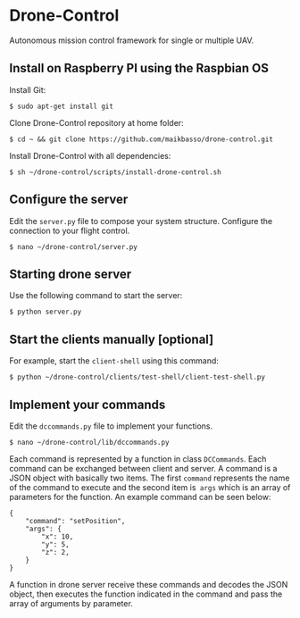 # Drone-Control
Autonomous mission control framework for single or multiple UAV.

## Install on Raspberry PI using the Raspbian OS
Install Git:
```
$ sudo apt-get install git
```
Clone Drone-Control repository at home folder:
```
$ cd ~ && git clone https://github.com/maikbasso/drone-control.git
```
Install Drone-Control with all dependencies:
```
$ sh ~/drone-control/scripts/install-drone-control.sh
```

## Configure the server
Edit the `server.py` file to compose your system structure. Configure the connection to your flight control.
```
$ nano ~/drone-control/server.py
```

## Starting drone server
Use the following command to start the server:
```
$ python server.py
```

## Start the clients manually [optional]
For example, start the `client-shell` using this command:
```
$ python ~/drone-control/clients/test-shell/client-test-shell.py
```

## Implement your commands
Edit the `dccommands.py` file to implement your functions.
```
$ nano ~/drone-control/lib/dccommands.py
```
Each command is represented by a function in class `DCCommands`. Each command can be exchanged between client and server. A command is a JSON object with basically two items. The first `command` represents the name of the command to execute and the second item is` args` which is an array of parameters for the function.
An example command can be seen below:
```
{
    "command": "setPosition",
    "args": {
        "x": 10,
        "y": 5,
        "z": 2,
    }
}
```
A function in drone server receive these commands and decodes the JSON object, then executes the function indicated in the command and pass the array of arguments by parameter.
